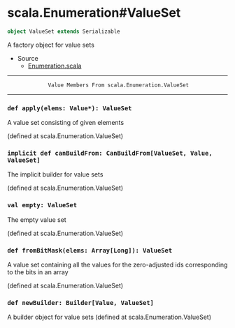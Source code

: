 
#                          scala.Enumeration#ValueSet                          #

```scala
object ValueSet extends Serializable
```

A factory object for value sets

* Source
  * [Enumeration.scala](https://github.com/scala/scala/tree/6d09a1ba5f/src/library/scala/Enumeration.scala#L1)


--------------------------------------------------------------------------------
                 Value Members From scala.Enumeration.ValueSet
--------------------------------------------------------------------------------


### `def apply(elems: Value*): ValueSet`                                     ###

A value set consisting of given elements

(defined at scala.Enumeration.ValueSet)


### `implicit def canBuildFrom: CanBuildFrom[ValueSet, Value, ValueSet]`     ###

The implicit builder for value sets

(defined at scala.Enumeration.ValueSet)


### `val empty: ValueSet`                                                    ###

The empty value set

(defined at scala.Enumeration.ValueSet)


### `def fromBitMask(elems: Array[Long]): ValueSet`                          ###

A value set containing all the values for the zero-adjusted ids corresponding to
the bits in an array

(defined at scala.Enumeration.ValueSet)


### `def newBuilder: Builder[Value, ValueSet]`                               ###

A builder object for value sets
(defined at scala.Enumeration.ValueSet)
